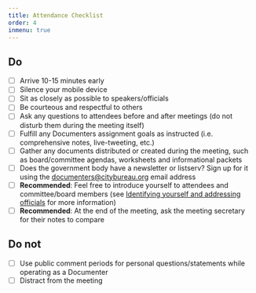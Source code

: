 ```yaml
---
title: Attendance Checklist
order: 4
inmenu: true
---
```

## Do

- [ ] Arrive 10-15 minutes early
- [ ] Silence your mobile device
- [ ] Sit as closely as possible to speakers/officials
- [ ] Be courteous and respectful to others
- [ ] Ask any questions to attendees before and after meetings (do not disturb them during the meeting itself)
- [ ] Fulfill any Documenters assignment goals as instructed (i.e. comprehensive notes, live-tweeting, etc.)
- [ ] Gather any documents distributed or created during the meeting, such as board/committee agendas, worksheets and informational packets
- [ ] Does the government body have a newsletter or listserv? Sign up for it using the documenters@citybureau.org email address
- [ ] **Recommended**: Feel free to introduce yourself to attendees and committee/board members (see [Identifying yourself and addressing officials](/attendance/identifying-addressing-officials/) for more information)
- [ ] **Recommended**: At the end of the meeting, ask the meeting secretary for their notes to compare

## Do not

- [ ] Use public comment periods for personal questions/statements while operating as a Documenter
- [ ] Distract from the meeting
